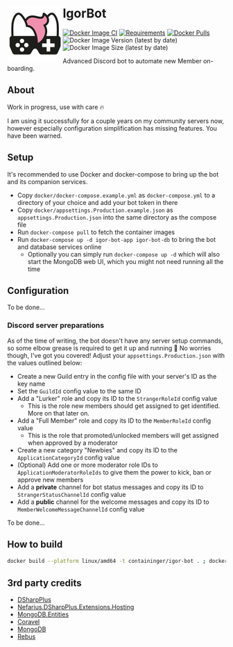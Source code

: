 # <img src="assets/NSS-128x128.png" align="left" />IgorBot

[![Docker Image CI](https://github.com/nefarius/IgorBot/actions/workflows/docker-image.yml/badge.svg)](https://github.com/nefarius/IgorBot/actions/workflows/docker-image.yml)
[![Requirements](https://img.shields.io/badge/Requirements-.NET%208.0-blue.svg)](https://github.com/dotnet/core/blob/main/release-notes/8.0/supported-os.md)
[![Docker Pulls](https://img.shields.io/docker/pulls/containinger/igor-bot)](https://hub.docker.com/r/containinger/igor-bot)
![Docker Image Version (latest by date)](https://img.shields.io/docker/v/containinger/igor-bot)
![Docker Image Size (latest by date)](https://img.shields.io/docker/image-size/containinger/igor-bot)

Advanced Discord bot to automate new Member on-boarding.

## About

Work in progress, use with care 🔥

I am using it successfully for a couple years on my community servers now, however especially configuration
simplification has missing features. You have been warned.

## Setup

It's recommended to use Docker and docker-compose to bring up the bot and its companion services.

- Copy `docker/docker-compose.example.yml` as `docker-compose.yml` to a directory of your choice and add your bot token
  in there
- Copy `docker/appsettings.Production.example.json` as `appsettings.Production.json` into the same directory as the
  compose file
- Run `docker-compose pull` to fetch the container images
- Run `docker-compose up -d igor-bot-app igor-bot-db` to bring the bot and database services online
    - Optionally you can simply run `docker-compose up -d` which will also start the MongoDB web UI, which you might not
      need running all the time

## Configuration

To be done...

### Discord server preparations

As of the time of writing, the bot doesn't have any server setup commands, so some elbow grease is required to get it up
and running 💪 No worries though, I've got you covered! Adjust your `appsettings.Production.json` with the values
outlined below:

- Create a new Guild entry in the config file with your server's ID as the key name
- Set the `GuildId` config value to the same ID
- Add a "Lurker" role and copy its ID to the `StrangerRoleId` config value
    - This is the role new members should get assigned to get identified. More on that later on.
- Add a "Full Member" role and copy its ID to the `MemberRoleId` config value
    - This is the role that promoted/unlocked members will get assigned when approved by a moderator
- Create a new category "Newbies" and copy its ID to the `ApplicationCategoryId` config value
- (Optional) Add one or more moderator role IDs to `ApplicationModeratorRoleIds` to give them the power to kick, ban or
  approve new members
- Add a **private** channel for bot status messages and copy its ID to `StrangerStatusChannelId` config value
- Add a **public** channel for the welcome messages and copy its ID to `MemberWelcomeMessageChannelId` config value

To be done...

## How to build

```bash
docker build --platform linux/amd64 -t containinger/igor-bot . ; docker push containinger/igor-bot
```

## 3rd party credits

- [DSharpPlus](https://github.com/DSharpPlus/DSharpPlus)
- [Nefarius.DSharpPlus.Extensions.Hosting](https://github.com/nefarius/Nefarius.DSharpPlus.Extensions.Hosting)
- [MongoDB.Entities](https://mongodb-entities.com/)
- [Coravel](https://docs.coravel.net/)
- [MongoDB](https://www.mongodb.com/)
- [Rebus](https://github.com/rebus-org/Rebus)

